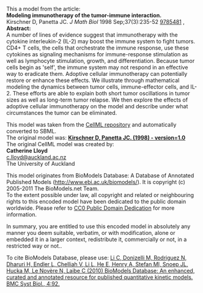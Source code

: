 

This a model from the article:  
**Modeling immunotherapy of the tumor-immune interaction.**   
Kirschner D, Panetta JC. _J Math Biol_ 1998 Sep;37(3):235-52
[9785481](http://www.ncbi.nlm.nih.gov/pubmed/9785481) ,  
**Abstract:**   
A number of lines of evidence suggest that immunotherapy with the cytokine
interleukin-2 (IL-2) may boost the immune system to fight tumors. CD4+ T
cells, the cells that orchestrate the immune response, use these cytokines as
signaling mechanisms for immune-response stimulation as well as lymphocyte
stimulation, growth, and differentiation. Because tumor cells begin as 'self',
the immune system may not respond in an effective way to eradicate them.
Adoptive cellular immunotherapy can potentially restore or enhance these
effects. We illustrate through mathematical modeling the dynamics between
tumor cells, immune-effector cells, and IL-2. These efforts are able to
explain both short tumor oscillations in tumor sizes as well as long-term
tumor relapse. We then explore the effects of adoptive cellular immunotherapy
on the model and describe under what circumstances the tumor can be
eliminated.

This model was taken from the [CellML
repository](http://www.cellml.org/models) and automatically converted to SBML.  
The original model was: [ **Kirschner D, Panetta JC. (1998) - version=1.0**
](http://models.cellml.org/exposure/c874a5761a29400a77c0d4a4c8ee4eab)  
The original CellML model was created by:  
**Catherine Lloyd**   
c.lloyd@auckland.ac.nz  
The University of Auckland  

This model originates from BioModels Database: A Database of Annotated
Published Models (http://www.ebi.ac.uk/biomodels/). It is copyright (c)
2005-2011 The BioModels.net Team.  
To the extent possible under law, all copyright and related or neighbouring
rights to this encoded model have been dedicated to the public domain
worldwide. Please refer to [CC0 Public Domain
Dedication](http://creativecommons.org/publicdomain/zero/1.0/) for more
information.

In summary, you are entitled to use this encoded model in absolutely any
manner you deem suitable, verbatim, or with modification, alone or embedded it
in a larger context, redistribute it, commercially or not, in a restricted way
or not..  
  
To cite BioModels Database, please use: [Li C, Donizelli M, Rodriguez N,
Dharuri H, Endler L, Chelliah V, Li L, He E, Henry A, Stefan MI, Snoep JL,
Hucka M, Le Novère N, Laibe C (2010) BioModels Database: An enhanced, curated
and annotated resource for published quantitative kinetic models. BMC Syst
Biol., 4:92.](http://www.ncbi.nlm.nih.gov/pubmed/20587024)

